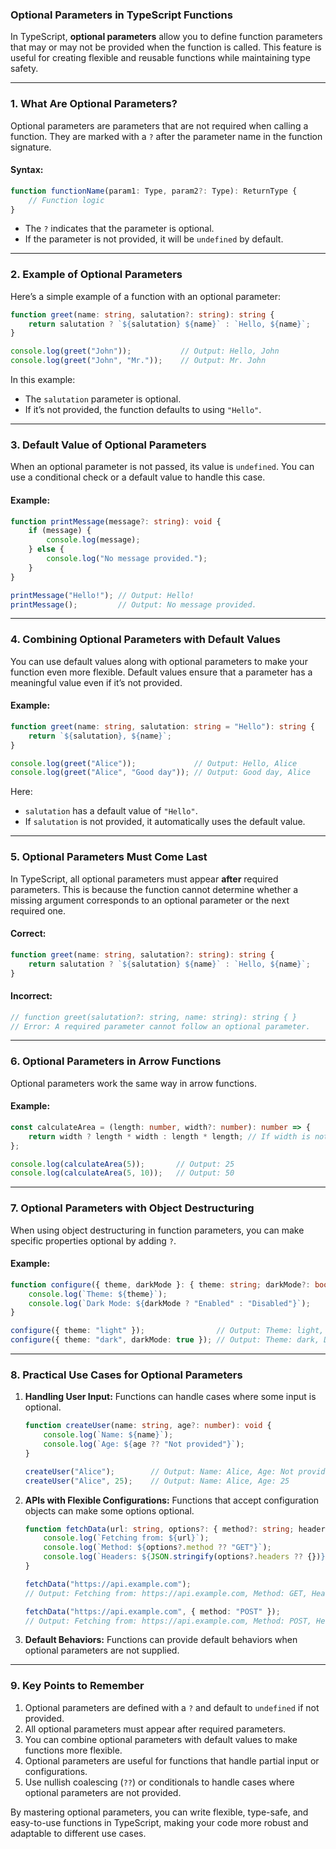 ### Optional Parameters in TypeScript Functions

In TypeScript, **optional parameters** allow you to define function parameters that may or may not be provided when the function is called. This feature is useful for creating flexible and reusable functions while maintaining type safety.

---

### **1. What Are Optional Parameters?**

Optional parameters are parameters that are not required when calling a function. They are marked with a `?` after the parameter name in the function signature.

#### Syntax:
```typescript
function functionName(param1: Type, param2?: Type): ReturnType {
    // Function logic
}
```

- The `?` indicates that the parameter is optional.
- If the parameter is not provided, it will be `undefined` by default.

---

### **2. Example of Optional Parameters**

Here’s a simple example of a function with an optional parameter:

```typescript
function greet(name: string, salutation?: string): string {
    return salutation ? `${salutation} ${name}` : `Hello, ${name}`;
}

console.log(greet("John"));           // Output: Hello, John
console.log(greet("John", "Mr."));    // Output: Mr. John
```

In this example:
- The `salutation` parameter is optional.
- If it’s not provided, the function defaults to using `"Hello"`.

---

### **3. Default Value of Optional Parameters**

When an optional parameter is not passed, its value is `undefined`. You can use a conditional check or a default value to handle this case.

#### Example:
```typescript
function printMessage(message?: string): void {
    if (message) {
        console.log(message);
    } else {
        console.log("No message provided.");
    }
}

printMessage("Hello!"); // Output: Hello!
printMessage();         // Output: No message provided.
```

---

### **4. Combining Optional Parameters with Default Values**

You can use default values along with optional parameters to make your function even more flexible. Default values ensure that a parameter has a meaningful value even if it’s not provided.

#### Example:
```typescript
function greet(name: string, salutation: string = "Hello"): string {
    return `${salutation}, ${name}`;
}

console.log(greet("Alice"));             // Output: Hello, Alice
console.log(greet("Alice", "Good day")); // Output: Good day, Alice
```

Here:
- `salutation` has a default value of `"Hello"`.
- If `salutation` is not provided, it automatically uses the default value.

---

### **5. Optional Parameters Must Come Last**

In TypeScript, all optional parameters must appear **after** required parameters. This is because the function cannot determine whether a missing argument corresponds to an optional parameter or the next required one.

#### Correct:
```typescript
function greet(name: string, salutation?: string): string {
    return salutation ? `${salutation} ${name}` : `Hello, ${name}`;
}
```

#### Incorrect:
```typescript
// function greet(salutation?: string, name: string): string { }
// Error: A required parameter cannot follow an optional parameter.
```

---

### **6. Optional Parameters in Arrow Functions**

Optional parameters work the same way in arrow functions. 

#### Example:
```typescript
const calculateArea = (length: number, width?: number): number => {
    return width ? length * width : length * length; // If width is not provided, assume it's a square.
};

console.log(calculateArea(5));       // Output: 25
console.log(calculateArea(5, 10));   // Output: 50
```

---

### **7. Optional Parameters with Object Destructuring**

When using object destructuring in function parameters, you can make specific properties optional by adding `?`.

#### Example:
```typescript
function configure({ theme, darkMode }: { theme: string; darkMode?: boolean }): void {
    console.log(`Theme: ${theme}`);
    console.log(`Dark Mode: ${darkMode ? "Enabled" : "Disabled"}`);
}

configure({ theme: "light" });                // Output: Theme: light, Dark Mode: Disabled
configure({ theme: "dark", darkMode: true }); // Output: Theme: dark, Dark Mode: Enabled
```

---

### **8. Practical Use Cases for Optional Parameters**

1. **Handling User Input:**
   Functions can handle cases where some input is optional.
   ```typescript
   function createUser(name: string, age?: number): void {
       console.log(`Name: ${name}`);
       console.log(`Age: ${age ?? "Not provided"}`);
   }

   createUser("Alice");        // Output: Name: Alice, Age: Not provided
   createUser("Alice", 25);    // Output: Name: Alice, Age: 25
   ```

2. **APIs with Flexible Configurations:**
   Functions that accept configuration objects can make some options optional.
   ```typescript
   function fetchData(url: string, options?: { method?: string; headers?: Record<string, string> }): void {
       console.log(`Fetching from: ${url}`);
       console.log(`Method: ${options?.method ?? "GET"}`);
       console.log(`Headers: ${JSON.stringify(options?.headers ?? {})}`);
   }

   fetchData("https://api.example.com"); 
   // Output: Fetching from: https://api.example.com, Method: GET, Headers: {}

   fetchData("https://api.example.com", { method: "POST" }); 
   // Output: Fetching from: https://api.example.com, Method: POST, Headers: {}
   ```

3. **Default Behaviors:**
   Functions can provide default behaviors when optional parameters are not supplied.

---

### **9. Key Points to Remember**

1. Optional parameters are defined with a `?` and default to `undefined` if not provided.
2. All optional parameters must appear after required parameters.
3. You can combine optional parameters with default values to make functions more flexible.
4. Optional parameters are useful for functions that handle partial input or configurations.
5. Use nullish coalescing (`??`) or conditionals to handle cases where optional parameters are not provided.

By mastering optional parameters, you can write flexible, type-safe, and easy-to-use functions in TypeScript, making your code more robust and adaptable to different use cases.